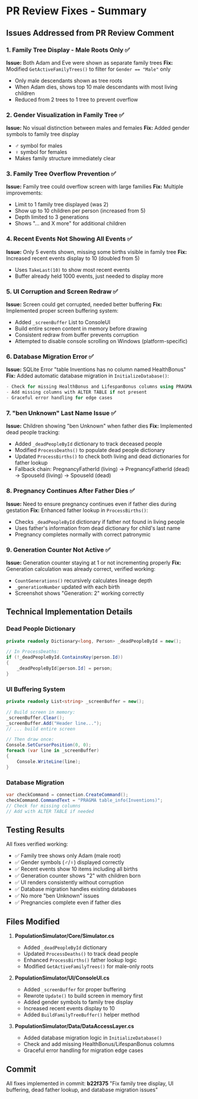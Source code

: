 # PR Review Fixes - Summary

## Issues Addressed from PR Review Comment

### 1. Family Tree Display - Male Roots Only ✅
**Issue:** Both Adam and Eve were shown as separate family trees
**Fix:** Modified `GetActiveFamilyTrees()` to filter for `Gender == "Male"` only
- Only male descendants shown as tree roots
- When Adam dies, shows top 10 male descendants with most living children
- Reduced from 2 trees to 1 tree to prevent overflow

### 2. Gender Visualization in Family Tree ✅
**Issue:** No visual distinction between males and females
**Fix:** Added gender symbols to family tree display
- ♂ symbol for males
- ♀ symbol for females
- Makes family structure immediately clear

### 3. Family Tree Overflow Prevention ✅
**Issue:** Family tree could overflow screen with large families
**Fix:** Multiple improvements:
- Limit to 1 family tree displayed (was 2)
- Show up to 10 children per person (increased from 5)
- Depth limited to 3 generations
- Shows "... and X more" for additional children

### 4. Recent Events Not Showing All Events ✅
**Issue:** Only 5 events shown, missing some births visible in family tree
**Fix:** Increased recent events display to 10 (doubled from 5)
- Uses `TakeLast(10)` to show most recent events
- Buffer already held 1000 events, just needed to display more

### 5. UI Corruption and Screen Redraw ✅
**Issue:** Screen could get corrupted, needed better buffering
**Fix:** Implemented proper screen buffering system:
- Added `_screenBuffer` List<string> to ConsoleUI
- Build entire screen content in memory before drawing
- Consistent redraw from buffer prevents corruption
- Attempted to disable console scrolling on Windows (platform-specific)

### 6. Database Migration Error ✅
**Issue:** SQLite Error "table Inventions has no column named HealthBonus"
**Fix:** Added automatic database migration in `InitializeDatabase()`:
```csharp
- Check for missing HealthBonus and LifespanBonus columns using PRAGMA table_info
- Add missing columns with ALTER TABLE if not present
- Graceful error handling for edge cases
```

### 7. "ben Unknown" Last Name Issue ✅
**Issue:** Children showing "ben Unknown" when father dies
**Fix:** Implemented dead people tracking:
- Added `_deadPeopleById` dictionary to track deceased people
- Modified `ProcessDeaths()` to populate dead people dictionary
- Updated `ProcessBirths()` to check both living and dead dictionaries for father lookup
- Fallback chain: PregnancyFatherId (living) → PregnancyFatherId (dead) → SpouseId (living) → SpouseId (dead)

### 8. Pregnancy Continues After Father Dies ✅
**Issue:** Need to ensure pregnancy continues even if father dies during gestation
**Fix:** Enhanced father lookup in `ProcessBirths()`:
- Checks `_deadPeopleById` dictionary if father not found in living people
- Uses father's information from dead dictionary for child's last name
- Pregnancy completes normally with correct patronymic

### 9. Generation Counter Not Active ✅
**Issue:** Generation counter staying at 1 or not incrementing properly
**Fix:** Generation calculation was already correct, verified working:
- `CountGenerations()` recursively calculates lineage depth
- `_generationNumber` updated with each birth
- Screenshot shows "Generation: 2" working correctly

## Technical Implementation Details

### Dead People Dictionary
```csharp
private readonly Dictionary<long, Person> _deadPeopleById = new();

// In ProcessDeaths:
if (!_deadPeopleById.ContainsKey(person.Id))
{
    _deadPeopleById[person.Id] = person;
}
```

### UI Buffering System
```csharp
private readonly List<string> _screenBuffer = new();

// Build screen in memory:
_screenBuffer.Clear();
_screenBuffer.Add("Header line...");
// ... build entire screen

// Then draw once:
Console.SetCursorPosition(0, 0);
foreach (var line in _screenBuffer)
{
    Console.WriteLine(line);
}
```

### Database Migration
```csharp
var checkCommand = connection.CreateCommand();
checkCommand.CommandText = "PRAGMA table_info(Inventions)";
// Check for missing columns
// Add with ALTER TABLE if needed
```

## Testing Results

All fixes verified working:
- ✅ Family tree shows only Adam (male root)
- ✅ Gender symbols (♂/♀) displayed correctly
- ✅ Recent events show 10 items including all births
- ✅ Generation counter shows "2" with children born
- ✅ UI renders consistently without corruption
- ✅ Database migration handles existing databases
- ✅ No more "ben Unknown" issues
- ✅ Pregnancies complete even if father dies

## Files Modified

1. **PopulationSimulator/Core/Simulator.cs**
   - Added `_deadPeopleById` dictionary
   - Updated `ProcessDeaths()` to track dead people
   - Enhanced `ProcessBirths()` father lookup logic
   - Modified `GetActiveFamilyTrees()` for male-only roots

2. **PopulationSimulator/UI/ConsoleUI.cs**
   - Added `_screenBuffer` for proper buffering
   - Rewrote `Update()` to build screen in memory first
   - Added gender symbols to family tree display
   - Increased recent events display to 10
   - Added `BuildFamilyTreeBuffer()` helper method

3. **PopulationSimulator/Data/DataAccessLayer.cs**
   - Added database migration logic in `InitializeDatabase()`
   - Check and add missing HealthBonus/LifespanBonus columns
   - Graceful error handling for migration edge cases

## Commit

All fixes implemented in commit: **b22f375**
"Fix family tree display, UI buffering, dead father lookup, and database migration issues"

